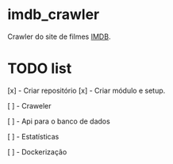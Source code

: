 # imdb_crawler
Crawler do site de filmes [IMDB](https://www.imdb.com/).


# TODO list
[x] - Criar repositório
    [x] - Criar módulo e setup.

[ ] - Craweler

[ ] - Api para o banco de dados

[ ] - Estatísticas

[ ] - Dockerização

